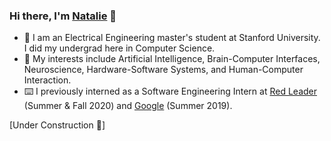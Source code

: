 ### Hi there, I'm [Natalie](https://www.nataliecygan.com) 👋
- 🌲 I am an Electrical Engineering master's student at Stanford University. I did my undergrad here in Computer Science.
- 🧠 My interests include Artificial Intelligence, Brain-Computer Interfaces, Neuroscience, Hardware-Software Systems, and Human-Computer Interaction.
- ⌨️ I previously interned as a Software Engineering Intern at [Red Leader](https://www.redleadertech.com/) (Summer & Fall 2020) and [Google](https://github.com/topics/google) (Summer 2019).

[Under Construction 🚧]
<!--
**cygann/cygann** is a ✨ _special_ ✨ repository because its `README.md` (this file) appears on your GitHub profile.
- 🌱 I’m currently learning about the brain, 
<!--
**cygann/cygann** is a ✨ _special_ ✨ repository because its `README.md` (this file) appears on your GitHub profile.

Here are some ideas to get you started:


hello
- 🌱 I’m currently learning ...
- 👯 I’m looking to collaborate on ...
- 🤔 I’m looking for help with ...
- 💬 Ask me about ...
- 📫 How to reach me: ...
- 😄 Pronouns: ...
- ⚡ Fun fact: ...
-->
